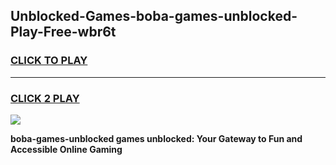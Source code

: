 
## Unblocked-Games-boba-games-unblocked-Play-Free-wbr6t
<h3>
<a href="https://premium76.site?title=boba-games-unblocked&ref=17A">CLICK TO PLAY</a></h3>
<hr>

<h3>
<a href="https://premium76.site?title=boba-games-unblocked&ref=17A">CLICK 2 PLAY</a>
  
</h3>

<a href="https://premium76.site?title=boba-games-unblocked&ref=17A"><img src="https://clearcache.store/games.png"></a>


**boba-games-unblocked games unblocked: Your Gateway to Fun and Accessible Online Gaming**
